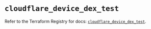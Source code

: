 # `cloudflare_device_dex_test`

Refer to the Terraform Registry for docs: [`cloudflare_device_dex_test`](https://registry.terraform.io/providers/cloudflare/cloudflare/4.26.0/docs/resources/device_dex_test).
